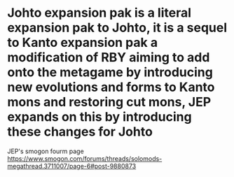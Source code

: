 # Johto expansion pak is a literal expansion pak to Johto, it is a sequel to Kanto expansion pak a modification of RBY aiming to add onto the metagame by introducing new evolutions and forms to Kanto mons and restoring cut mons, JEP expands on this by introducing these changes for Johto 

JEP's smogon fourm page https://www.smogon.com/forums/threads/solomods-megathread.3711007/page-6#post-9880873 
